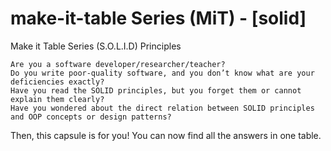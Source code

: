 # make-it-table Series (MiT) - [solid]
Make it Table Series (S.O.L.I.D) Principles

	Are you a software developer/researcher/teacher?
	Do you write poor-quality software, and you don’t know what are your deficiencies exactly? 
	Have you read the SOLID principles, but you forget them or cannot explain them clearly?
	Have you wondered about the direct relation between SOLID principles and OOP concepts or design patterns?

Then, this capsule is for you! You can now find all the answers in one table.
